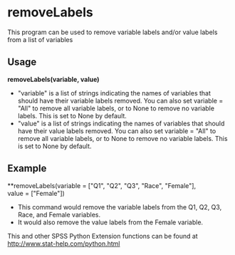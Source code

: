 # removeLabels
This program can be used to remove variable labels and/or value labels from a list of variables

## Usage
**removeLabels(variable, value)**
* "variable" is a list of strings indicating the names of variables that should have their variable labels removed. You can also set variable = "All" to remove all variable labels, or to None to remove no variable labels. This is set to None by default.
* "value" is a list of strings indicating the names of variables that should have their value labels removed. You can also set variable = "All" to remove all variable labels, or to None to remove no variable labels. This is set to None by default.

## Example
**removeLabels(variable = ["Q1", "Q2", "Q3", "Race", "Female"],  
value = ["Female"])  
* This command would remove the variable labels from the Q1, Q2, Q3, Race, and Female variables.
* It would also remove the value labels from the Female variable.

This and other SPSS Python Extension functions can be found at http://www.stat-help.com/python.html
